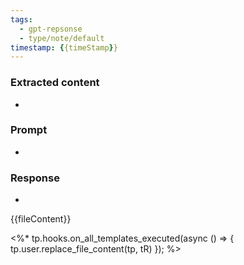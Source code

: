 ```yaml
---
tags:
  - gpt-repsonse
  - type/note/default
timestamp: {{timeStamp}}
---
```


### Extracted content
*

### Prompt
*

### Response
*

{{fileContent}}

<%*  tp.hooks.on_all_templates_executed(async () => { tp.user.replace_file_content(tp, tR) }); %>
